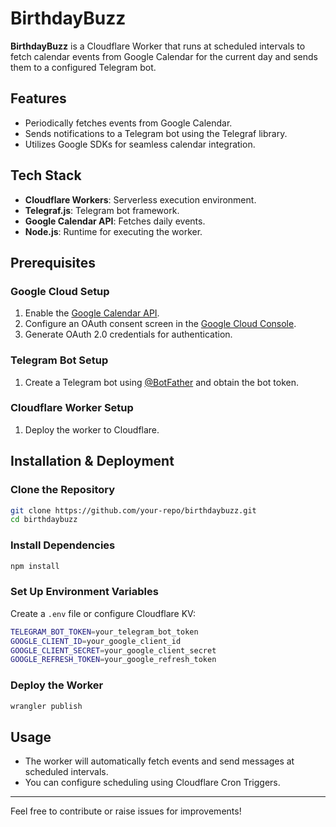 # BirthdayBuzz

**BirthdayBuzz** is a Cloudflare Worker that runs at scheduled intervals to fetch calendar events from Google Calendar for the current day and sends them to a configured Telegram bot.

## Features
- Periodically fetches events from Google Calendar.
- Sends notifications to a Telegram bot using the Telegraf library.
- Utilizes Google SDKs for seamless calendar integration.

## Tech Stack
- **Cloudflare Workers**: Serverless execution environment.
- **Telegraf.js**: Telegram bot framework.
- **Google Calendar API**: Fetches daily events.
- **Node.js**: Runtime for executing the worker.

## Prerequisites
### Google Cloud Setup
1. Enable the [Google Calendar API](https://console.cloud.google.com/apis/library/calendar-json.googleapis.com).
2. Configure an OAuth consent screen in the [Google Cloud Console](https://console.cloud.google.com/apis/credentials/consent).
3. Generate OAuth 2.0 credentials for authentication.

### Telegram Bot Setup
1. Create a Telegram bot using [@BotFather](https://t.me/BotFather) and obtain the bot token.

### Cloudflare Worker Setup
1. Deploy the worker to Cloudflare.

## Installation & Deployment

### Clone the Repository
```sh
git clone https://github.com/your-repo/birthdaybuzz.git
cd birthdaybuzz
```

### Install Dependencies
```sh
npm install
```

### Set Up Environment Variables
Create a `.env` file or configure Cloudflare KV:
```sh
TELEGRAM_BOT_TOKEN=your_telegram_bot_token
GOOGLE_CLIENT_ID=your_google_client_id
GOOGLE_CLIENT_SECRET=your_google_client_secret
GOOGLE_REFRESH_TOKEN=your_google_refresh_token
```

### Deploy the Worker
```sh
wrangler publish
```

## Usage
- The worker will automatically fetch events and send messages at scheduled intervals.
- You can configure scheduling using Cloudflare Cron Triggers.

---
Feel free to contribute or raise issues for improvements!

